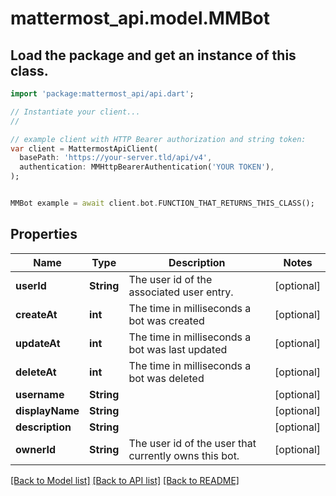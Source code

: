 # mattermost_api.model.MMBot

## Load the package and get an instance of this class.
```dart
import 'package:mattermost_api/api.dart';

// Instantiate your client...
//

// example client with HTTP Bearer authorization and string token:
var client = MattermostApiClient(
  basePath: 'https://your-server.tld/api/v4',
  authentication: MMHttpBearerAuthentication('YOUR TOKEN'),
);


MMBot example = await client.bot.FUNCTION_THAT_RETURNS_THIS_CLASS();

```

## Properties
Name | Type | Description | Notes
------------ | ------------- | ------------- | -------------
**userId** | **String** | The user id of the associated user entry. | [optional] 
**createAt** | **int** | The time in milliseconds a bot was created | [optional] 
**updateAt** | **int** | The time in milliseconds a bot was last updated | [optional] 
**deleteAt** | **int** | The time in milliseconds a bot was deleted | [optional] 
**username** | **String** |  | [optional] 
**displayName** | **String** |  | [optional] 
**description** | **String** |  | [optional] 
**ownerId** | **String** | The user id of the user that currently owns this bot. | [optional] 

[[Back to Model list]](../GENERATED_README.md#documentation-for-models) [[Back to API list]](../GENERATED_README.md#documentation-for-api-endpoints) [[Back to README]](../GENERATED_README.md)


